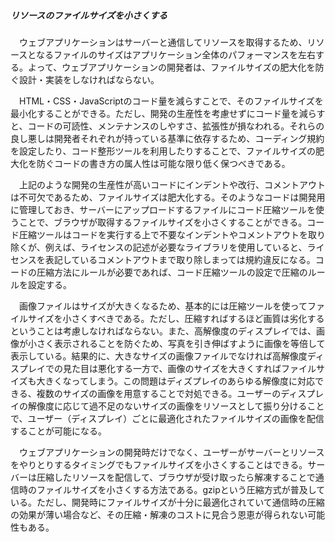 ##### リソースのファイルサイズを小さくする

　ウェブアプリケーションはサーバーと通信してリソースを取得するため、リソースとなるファイルのサイズはアプリケーション全体のパフォーマンスを左右する。よって、ウェブアプリケーションの開発者は、ファイルサイズの肥大化を防ぐ設計・実装をしなければならない。

　HTML・CSS・JavaScriptのコード量を減らすことで、そのファイルサイズを最小化することができる。ただし、開発の生産性を考慮せずにコード量を減らすと、コードの可読性、メンテナンスのしやすさ、拡張性が損なわれる。それらの良し悪しは開発者それぞれが持っている基準に依存するため、コーディング規約を設定したり、コード整形ツールを利用したりすることで、ファイルサイズの肥大化を防ぐコードの書き方の属人性は可能な限り低く保つべきである。

　上記のような開発の生産性が高いコードにインデントや改行、コメントアウトは不可欠であるため、ファイルサイズは肥大化する。そのようなコードは開発用に管理しておき、サーバーにアップロードするファイルにコード圧縮ツールを使うことで、ブラウザが取得するファイルサイズを小さくすることができる。コード圧縮ツールはコードを実行する上で不要なインデントやコメントアウトを取り除くが、例えば、ライセンスの記述が必要なライブラリを使用していると、ライセンスを表記しているコメントアウトまで取り除しまっては規約違反になる。コードの圧縮方法にルールが必要であれば、コード圧縮ツールの設定で圧縮のルールを設定する。

　画像ファイルはサイズが大きくなるため、基本的には圧縮ツールを使ってファイルサイズを小さくすべきである。ただし、圧縮すればするほど画質は劣化するということは考慮しなければならない。また、高解像度のディスプレイでは、画像が小さく表示されることを防ぐため、写真を引き伸ばすように画像を等倍して表示している。結果的に、大きなサイズの画像ファイルでなければ高解像度ディスプレイでの見た目は悪化する一方で、画像のサイズを大きくすればファイルサイズも大きくなってしまう。この問題はディズプレイのあらゆる解像度に対応できる、複数のサイズの画像を用意することで対処できる。ユーザーのディスプレイの解像度に応じて過不足のないサイズの画像をリソースとして振り分けることで、ユーザー（ディスプレイ）ごとに最適化されたファイルサイズの画像を配信することが可能になる。

　ウェブアプリケーションの開発時だけでなく、ユーザーがサーバーとリソースをやりとりするタイミングでもファイルサイズを小さくすることはできる。サーバーは圧縮したリソースを配信して、ブラウザが受け取ったら解凍することで通信時のファイルサイズを小さくする方法である。gzipという圧縮方式が普及している。ただし、開発時にファイルサイズが十分に最適化されていて通信時の圧縮の効果が薄い場合など、その圧縮・解凍のコストに見合う恩恵が得られない可能性もある。
